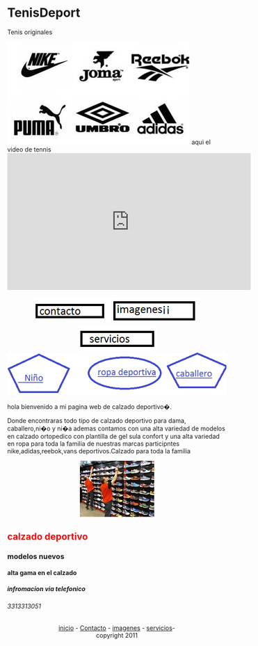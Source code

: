 # TenisDeport
Tenis originales
<html>
<head> 
<title>Mi primera pagina web </title>

</head>

<body>
<p><img src="logo.jpg">
<td>aqui el video de tennis<br>
<src="iframe width="805" height="453">
<iframe width="560" height="315" src="https://www.youtube.com/embed/Zx0yZ1L8joA" frameborder="0" allow="accelerometer; autoplay; clipboard-write; encrypted-media; gyroscope; picture-in-picture" allowfullscreen></iframe>


<center>
<a href="index.html">
<a href="contacto1.png">
<img src="contacto.png"></a>
<a href="imagent.png">
<img src="imagenes.png"></a>
<a href="servicios1.png">
<img src="servicios.png"></a>

<a href="tenini�o.png">
<img src="nuves.png"></a>
</center>

<hl><p>hola bienvenido a mi pagina web de calzado deportivo�.</hl>
<p>Donde encontraras todo tipo de calzado deportivo para dama, caballero,ni�o y ni�a ademas contamos con una
alta variedad de modelos en calzado ortopedico con plantilla de gel sula confort y una alta variedad en ropa para toda la familia de nuestras marcas participntes
nike,adidas,reebok,vans deportivos.Calzado para toda la familia</p>


<center><img src="untitled.png"></center>

<h2><font color="red">calzado deportivo</font></h2>
<h3>modelos nuevos</h3>
<h4>alta gama en el calzado</h4>
<h5>infromacion via telefonico</h5>
<h6>3313313051</h6>

<center>
<a href="index.html">inicio</a> -
<a href="contacto.html">Contacto</a> -
<a href="imagenes.html">imagenes</a> -
<a href="servicios.html">servicios</a>-<br>copyright
2011
</center>



</body>
</html>





